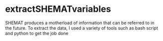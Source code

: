 # extractSHEMATvariables
SHEMAT produces a motherload of information that can be referred to in the future. To extract the data, I used a variety of tools such as bash script and python to get the job done
